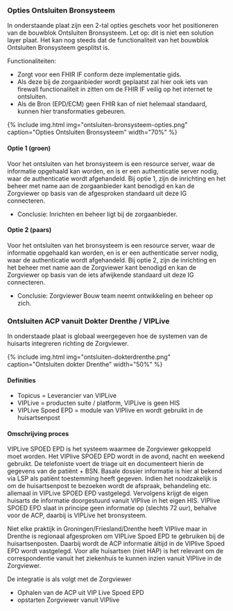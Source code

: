 ### Opties Ontsluiten Bronsysteem

In onderstaande plaat zijn een 2-tal opties geschets voor het positioneren van de bouwblok Ontsluiten Bronsysteem.
Let op: dit is niet een solution layer plaat. Het kan nog steeds dat de functionaliteit van het bouwblok Ontsluiten Bronsysteem gesplitst is.

Functionaliteiten:
* Zorgt voor een FHIR IF conform deze implementatie gids.
* Als deze bij de zorgaanbieder wordt geplaatst zal hier ook iets van firewall functionaliteit in zitten om de FHIR IF veilig op het internet te ontsluiten.
* Als de Bron (EPD/ECM) geen FHIR kan of niet helemaal standaard, kunnen hier transformaties gebeuren.

{% include img.html img="ontsluiten-bronsysteem-opties.png" caption="Opties Ontsluiten Bronsysteem" width="70%" %}

#### Optie 1 (groen)
Voor het ontsluiten van het bronsysteem is een resource server, waar de informatie opgehaald kan worden, en is er een authenticatie server nodig, waar de authenticatie wordt afgehandeld. Bij optie 1, zijn de inrichting en het beheer met name aan de zorgaanbieder kant benodigd en kan de Zorgviewer op basis van de afgesproken standaard uit deze IG connecteren. 

* Conclusie: Inrichten en beheer ligt bij de zorgaanbieder.

#### Optie 2 (paars)
Voor het ontsluiten van het bronsysteem is een resource server, waar de informatie opgehaald kan worden, en is er een authenticatie server nodig, waar de authenticatie wordt afgehandeld. Bij optie 2, zijn de inrichting en het beheer met name aan de Zorgviewer kant benodigd en kan de Zorgviewer op basis van de iets afwijkende standaard uit deze IG connecteren. 

* Conclusie: Zorgviewer Bouw team neemt ontwikkeling en beheer op zich.

### Ontsluiten ACP vanuit Dokter Drenthe / VIPLive

In onderstaade plaat is globaal weergegeven hoe de systemen van de huisarts integreren richting de Zorgviewer.

{% include img.html img="ontsluiten-dokterdrenthe.png" caption="Ontsluiten dokter Drenthe" width="50%" %}

#### Definities
* Topicus = Leverancier van VIPLive
* VIPLive = producten suite / platform, VIPLive is geen HIS
* VIPLive Spoed EPD = module van VIPlive en wordt gebruikt in de huisartsenpost

#### Omschrijving proces
VIPLive SPOED EPD is het systeem waarmee de Zorgviewer gekoppeld moet worden. Het VIPlive SPOED EPD wordt in de avond, nacht en weekend gebruikt. De telefoniste voert de triage uit en documenteert hierin de gegevens van de patiënt + BSN. Basale dossier informatie is hier al bekend via LSP als patiënt toestemming heeft gegeven.
Indien het noodzakelijk is om de huisartsenpost te bezoeken wordt de afspraak, behandeling etc. allemaal in VIPLive SPOED EPD vastgelegd. Vervolgens krijgt de eigen huisarts de informatie doorgestuurd vanuit VIPlive in het eigen HIS. VIPlive SPOED EPD slaat in principe geen informatie op (slechts 72 uur), behalve voor de ACP, daarbij is VIPLive het bronsysteem.
 
Niet elke praktijk in Groningen/Friesland/Drenthe heeft VIPlive maar in Drenthe is regionaal afgesproken om VIPLive Spoed EPD te gebruiken bij de huisartsenposten. Daarbij wordt de ACP informatie áltijd in de VIPlive Spoed EPD wordt vastgelegd. Voor alle huisartsen (niet HAP) is het relevant om de correspondentie vanuit het ziekenhuis te kunnen inzien vanuit VIPlive in de Zorgviewer. 

De integratie is als volgt met de Zorgviewer
* Ophalen van de ACP uit VIP Live Spoed EPD
* opstarten Zorgviewer vanuit VIPlive

 